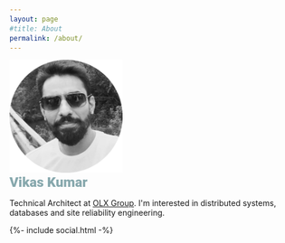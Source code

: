```yaml
---
layout: page
#title: About
permalink: /about/
---
```


<img src='/assets/about.png' width='200' />

<div style='font-family: Roboto; font-weight:800; font-size:24px; color:#87a8ad; margin-bottom:10px;'>Vikas Kumar</div>

Technical Architect at [OLX Group](https://www.olxgroup.com/). I'm interested in distributed systems, databases and site reliability engineering.

<div class="social-links">
  {%- include social.html -%}
</div>
